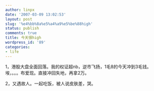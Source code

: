 ```yaml
---
author: linpx
date: '2007-03-09 13:02:53'
layout: post
slug: '%e4%bb%8a%e5%a4%a9%e5%be%88high'
status: publish
comments: true
title: 今天很high
wordpress_id: '89'
categories:
- life
---
```


1，港股大盘全面回落。我的权证超nb，逆市飞扬，1毛8的今天冲到3毛钱。埃，。。。布爱现。直接冲回失地，再拿2万。

  
2，又遇故人。一起吃饭，被人说皮肤差，哭。

